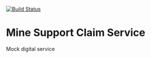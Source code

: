 [![Build Status](https://johnwatson484.visualstudio.com/John%20D%20Watson/_apis/build/status/Mine%20Support%20Claim%20Service?branchName=master)](https://johnwatson484.visualstudio.com/John%20D%20Watson/_build/latest?definitionId=27&branchName=master)

# Mine Support Claim Service
Mock digital service
